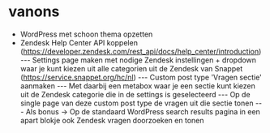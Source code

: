 # vanons

- WordPress met schoon thema opzetten
- Zendesk Help Center API koppelen (https://developer.zendesk.com/rest_api/docs/help_center/introduction)
--- Settings page maken met nodige Zendesk instellingen + dropdown waar je kunt kiezen uit alle categorien uit de Zendesk van Snappet (https://service.snappet.org/hc/nl)
--- Custom post type 'Vragen sectie' aanmaken
--- Met daarbij een metabox waar je een sectie kunt kiezen uit de Zendesk categorie die in de settings is geselecteerd
--- Op de single page van deze custom post type de vragen uit die sectie tonen
--- Als bonus -> Op de standaard WordPress search results pagina in een apart blokje ook Zendesk vragen doorzoeken en tonen
